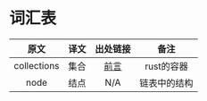 # 词汇表

|原文|译文|出处链接|备注|
|:---:|:---:|:---:|:---:|
|collections|集合|[前言](ch00-00-preface.md)|rust的容器|
|node|结点|N/A|链表中的结构|
